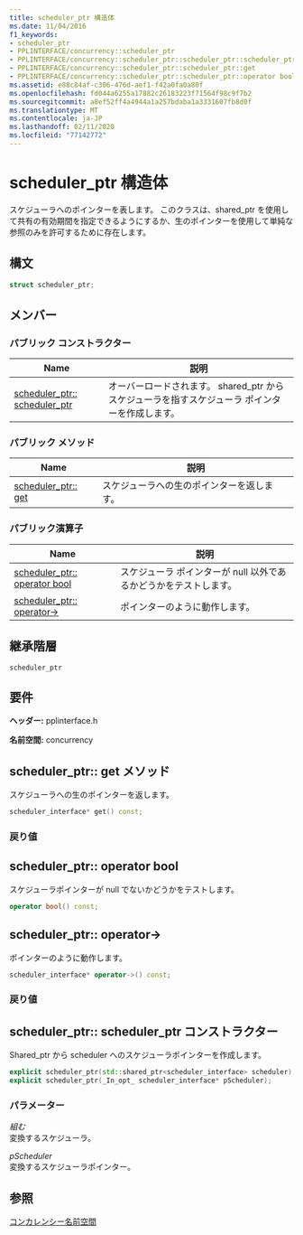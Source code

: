 ```yaml
---
title: scheduler_ptr 構造体
ms.date: 11/04/2016
f1_keywords:
- scheduler_ptr
- PPLINTERFACE/concurrency::scheduler_ptr
- PPLINTERFACE/concurrency::scheduler_ptr::scheduler_ptr::scheduler_ptr
- PPLINTERFACE/concurrency::scheduler_ptr::scheduler_ptr::get
- PPLINTERFACE/concurrency::scheduler_ptr::scheduler_ptr::operator bool
ms.assetid: e88c84af-c306-476d-aef1-f42a0fa0a80f
ms.openlocfilehash: fd044a6255a17882c26183223f71564f98c9f7b2
ms.sourcegitcommit: a8ef52ff4a4944a1a257bdaba1a3331607fb8d0f
ms.translationtype: MT
ms.contentlocale: ja-JP
ms.lasthandoff: 02/11/2020
ms.locfileid: "77142772"
---
```

# <a name="scheduler_ptr-structure"></a>scheduler_ptr 構造体

スケジューラへのポインターを表します。 このクラスは、shared_ptr を使用して共有の有効期間を指定できるようにするか、生のポインターを使用して単純な参照のみを許可するために存在します。

## <a name="syntax"></a>構文

```cpp
struct scheduler_ptr;
```

## <a name="members"></a>メンバー

### <a name="public-constructors"></a>パブリック コンストラクター

|Name|説明|
|----------|-----------------|
|[scheduler_ptr:: scheduler_ptr](#ctor)|オーバーロードされます。 shared_ptr からスケジューラを指すスケジューラ ポインターを作成します。|

### <a name="public-methods"></a>パブリック メソッド

|Name|説明|
|----------|-----------------|
|[scheduler_ptr:: get](#get)|スケジューラへの生のポインターを返します。|

### <a name="public-operators"></a>パブリック演算子

|Name|説明|
|----------|-----------------|
|[scheduler_ptr:: operator bool](#operator_bool)|スケジューラ ポインターが null 以外であるかどうかをテストします。|
|[scheduler_ptr:: operator-&gt;](#operator_ptr)|ポインターのように動作します。|

## <a name="inheritance-hierarchy"></a>継承階層

`scheduler_ptr`

## <a name="requirements"></a>要件

**ヘッダー:** pplinterface.h

**名前空間:** concurrency

## <a name="get"></a>scheduler_ptr:: get メソッド

スケジューラへの生のポインターを返します。

```cpp
scheduler_interface* get() const;
```

### <a name="return-value"></a>戻り値

## <a name="operator_bool"></a>scheduler_ptr:: operator bool

スケジューラポインターが null でないかどうかをテストします。

```cpp
operator bool() const;
```

## <a name="operator_ptr"></a>scheduler_ptr:: operator-&gt;

ポインターのように動作します。

```cpp
scheduler_interface* operator->() const;
```

### <a name="return-value"></a>戻り値

## <a name="ctor"></a>scheduler_ptr:: scheduler_ptr コンストラクター

Shared_ptr から scheduler へのスケジューラポインターを作成します。

```cpp
explicit scheduler_ptr(std::shared_ptr<scheduler_interface> scheduler);
explicit scheduler_ptr(_In_opt_ scheduler_interface* pScheduler);
```

### <a name="parameters"></a>パラメーター

*組む*<br/>
変換するスケジューラ。

*pScheduler*<br/>
変換するスケジューラポインター。

## <a name="see-also"></a>参照

[コンカレンシー名前空間](concurrency-namespace.md)
